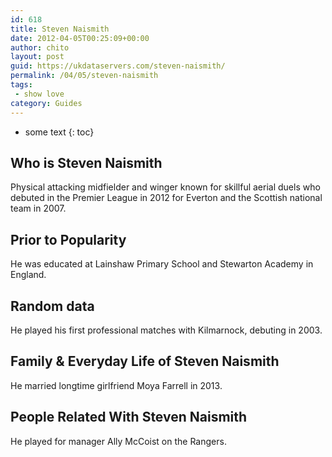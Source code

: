 ```yaml
---
id: 618
title: Steven Naismith
date: 2012-04-05T00:25:09+00:00
author: chito
layout: post
guid: https://ukdataservers.com/steven-naismith/
permalink: /04/05/steven-naismith
tags:
 - show love
category: Guides
---
```


* some text
{: toc}
          
          
## Who is  Steven Naismith
                  
                  
                  
Physical attacking midfielder and winger known for skillful aerial duels who debuted in the Premier League in 2012 for Everton and the Scottish national team in 2007.
                  
                
                
                
## Prior to Popularity 
                  
                  
                  
He was educated at Lainshaw Primary School and Stewarton Academy in England.
                  
                
                
                
## Random data 
                  
                  
                  
He played his first professional matches with Kilmarnock, debuting in 2003.
                  
                
                
                
## Family & Everyday Life of Steven Naismith
                  
                  
                  
He married longtime girlfriend Moya Farrell in 2013.
                  
                
                
                
## People Related With  Steven Naismith
                  
                  
                  
He played for manager Ally McCoist on the Rangers.
                  
                
              
            
          
          
          
    
    
  
